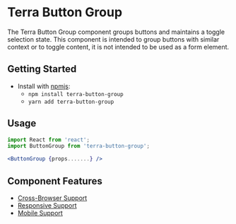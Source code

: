 # Terra Button Group

 The Terra Button Group component groups buttons and maintains a toggle selection state. This component is intended to group buttons with similar context or to toggle content, it is not intended to be used as a form element.

## Getting Started

- Install with [npmjs](https://www.npmjs.com):
  - `npm install terra-button-group`
  - `yarn add terra-button-group`

## Usage

```jsx
import React from 'react';
import ButtonGroup from 'terra-button-group';

<ButtonGroup {props.......} />
```

## Component Features
* [Cross-Browser Support](https://github.com/cerner/terra-core/wiki/Component-Features#cross-browser-support)
* [Responsive Support](https://github.com/cerner/terra-core/wiki/Component-Features#responsive-support)
* [Mobile Support](https://github.com/cerner/terra-core/wiki/Component-Features#mobile-support)

